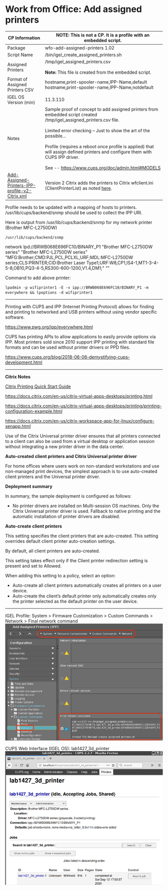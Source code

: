 # Work from Office: Add assigned printers


|  CP Information | **NOTE:** This is not a CP. It is a profile with an embedded script.            |
|--------------------|------------|
| Package | wfo-add-assigned-printers 1.02 |
| Script Name | /bin/igel_create_assigned_printers.sh |
| Assigned Printers | /tmp/igel_assigned_printers.csv <br /><br /> **Note:** This file is created from the embedded script.|
| Format of Assigned Printers CSV | hostname,print-spooler-name,IPP-Name,default <br /> hostname,print-spooler-name,IPP-Name,notdefault |
| IGEL OS Version (min) | 11.3.110 |
| Notes | Sample proof of concept to add assigned printers from embedded script created /tmp/igel_assigned_printers.csv file. <br /><br /> Limited error checking – Just to show the art of the possible… <br /><br /> Profile (requires a reboot once profile is applied) that will assign defined printers and configure them with CUPS IPP driver.<br /><br /> See -- https://www.cups.org/doc/admin.html#MODELS |
| [Add-Assigned-Printers-IPP-profile-v2-Citrix.xml](Add-Assigned-Printers-IPP-profile-v2-Citrix.xml) | Version 2 Citrix adds the printers to Citrix wfclient.ini (ClientPrinterList) as noted [here](https://docs.citrix.com/en-us/citrix-workspace-app-for-linux/configure-xenapp.html). |

Profile needs to be updated with a mapping of hosts to printers. /usr/lib/cups/backend/snmp should be used to collect the IPP URI.

Here is output from /usr/lib/cups/backend/snmp for my network printer (Brother MFC-L2750DW)

 ```{snmp}
/usr/lib/cups/backend/snmp
  ```

network lpd://BRWB068E696FC10/BINARY_P1 "Brother MFC-L2750DW series" "Brother MFC-L2750DW series" "MFG:Brother;CMD:PJL,PCL,PCLXL,URF;MDL:MFC-L2750DW series;CLS:PRINTER;CID:Brother Laser Type1;URF:W8,CP1,IS4-1,MT1-3-4-5-8,OB10,PQ3-4-5,RS300-600-1200,V1.4,DM1;" “"

Command to add above printer:

```{command}
lpadmin -p wifiprinter1 -E -v ipp://BRWB068E696FC10/BINARY_P1 -m everywhere && lpoptions -d wifiprinter1
  ```

***
Printing with CUPS and IPP (Internet Printing Protocol) allows for finding and printing to networked and USB printers without using vendor specific software.

https://www.pwg.org/ipp/everywhere.html

CUPS has printing APIs to allow applications to easily provide options via IPP. Most printers sold since 2010 support IPP printing with standard file formats and can be used without printer drivers or PPD files.

https://www.cups.org/blog/2018-06-06-demystifying-cups-development.html

***
**Citrix Notes**

[Citrix Printing Quick Start Guide](https://support.citrix.com/article/CTX227534)

https://docs.citrix.com/en-us/citrix-virtual-apps-desktops/printing.html

https://docs.citrix.com/en-us/citrix-virtual-apps-desktops/printing/printing-configuration-example.html

https://docs.citrix.com/en-us/citrix-workspace-app-for-linux/configure-xenapp.html

Use of the Citrix Universal printer driver ensures that all printers connected to a client can also be used from a virtual desktop or application session without integrating a new printer driver in the data center.

**Auto-created client printers and Citrix Universal printer driver**

For home offices where users work on non-standard workstations and use non-managed print devices, the simplest approach is to use auto-created client printers and the Universal printer driver.

**Deployment summary**

In summary, the sample deployment is configured as follows:

* No printer drivers are installed on Multi-session OS machines. Only the Citrix Universal printer driver is used. Fallback to native printing and the automatic installation of printer drivers are disabled.

**Auto-create client printers**

This setting specifies the client printers that are auto-created. This setting overrides default client printer auto-creation settings.

By default, all client printers are auto-created.

This setting takes effect only if the Client printer redirection setting is present and set to Allowed.

When adding this setting to a policy, select an option:

* Auto-create all client printers automatically creates all printers on a user device.
* Auto-create the client’s default printer only automatically creates only the printer selected as the default printer on the user device.

***
IGEL Profile: System > Firmware Customization > Custom Commands > Network > Final network command
![alt text](wfoaap01.png "IGEL Profile")

CUPS Web Interface (IGEL OS): lab1427_3d_printer
![alt text](wfoaap02.png "wifiprinter1")
